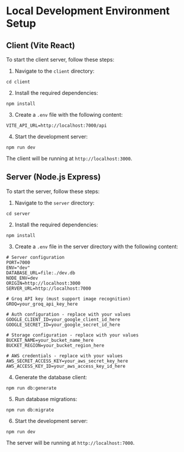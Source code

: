 # Local Development Environment Setup

## Client (Vite React)
To start the client server, follow these steps:

1. Navigate to the `client` directory:
```
cd client
```

2. Install the required dependencies:
```
npm install
```

3. Create a `.env` file with the following content:
```
VITE_API_URL=http://localhost:7000/api
```

4. Start the development server:
```
npm run dev
```

The client will be running at `http://localhost:3000`.

## Server (Node.js Express)
To start the server, follow these steps:

1. Navigate to the `server` directory:
```
cd server
```

2. Install the required dependencies:
```
npm install
```

3. Create a `.env` file in the server directory with the following content:
```
# Server configuration
PORT=7000
ENV="dev"
DATABASE_URL=file:./dev.db
NODE_ENV=dev
ORIGIN=http://localhost:3000
SERVER_URL=http://localhost:7000

# Groq API key (must support image recognition)
GROQ=your_groq_api_key_here

# Auth configuration - replace with your values
GOOGLE_CLIENT_ID=your_google_client_id_here
GOOGLE_SECRET_ID=your_google_secret_id_here

# Storage configuration - replace with your values
BUCKET_NAME=your_bucket_name_here
BUCKET_REGION=your_bucket_region_here

# AWS credentials - replace with your values
AWS_SECRET_ACCESS_KEY=your_aws_secret_key_here
AWS_ACCESS_KEY_ID=your_aws_access_key_id_here
```

4. Generate the database client:
```
npm run db:generate
```

5. Run database migrations:
```
npm run db:migrate
```

6. Start the development server:
```
npm run dev
```

The server will be running at `http://localhost:7000`.

